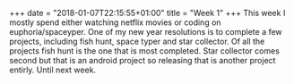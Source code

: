 +++
date = "2018-01-07T22:15:55+01:00"
title = "Week 1"
+++
This week I mostly spend either watching netflix movies or coding on
euphoria/spaceyper. One of my new year resolutions is to complete a few projects,
including fish hunt, space typer and star collector. Of all the projects fish hunt
is the one that is most completed. Star collector comes second but that is an
android project so releasing that is another project entirly. Until next week.
